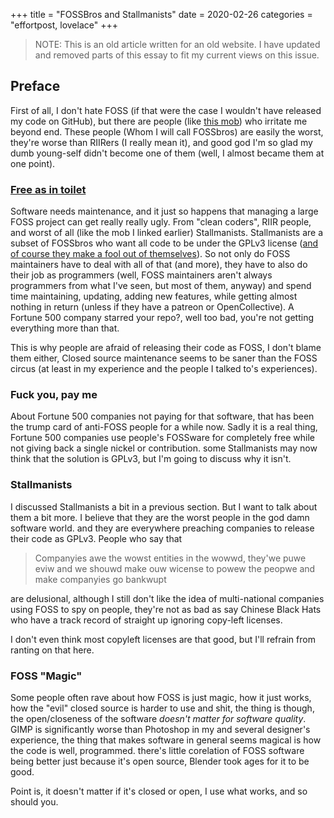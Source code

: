 +++
title = "FOSSBros and Stallmanists"
date = 2020-02-26
categories = "effortpost, lovelace"
+++

> NOTE: This is an old article written for an old website. I have updated and removed parts of this essay to fit my current views on this issue.

## Preface

First of all, I don't hate FOSS (if that were the case I wouldn't have released my code on GitHub), but there are people (like [this mob](https://github.com/TerryCavanagh/VVVVVV/issues/7)) who irritate me beyond end. These people (Whom I will call FOSSbros) are easily the worst, they're worse than RIIRers (I really mean it), and good god I'm so glad my dumb young-self didn't become one of them (well, I almost became them at one point).

### [Free as in toilet](http://unhandledexpression.com/general/2018/11/27/foss-is-free-as-in-toilet.html)

Software needs maintenance, and it just so happens that managing a large FOSS project can get really really ugly. From "clean coders", RIIR people, and worst of all (like the mob I linked earlier) Stallmanists. Stallmanists are a subset of FOSSbros who want all code to be under the GPLv3 license ([and of course they make a fool out of themselves](https://news.slashdot.org/story/20/01/24/2211238/free-software-foundation-suggests-microsoft-upcycle-windows-7-as-open-source)). So not only do FOSS maintainers have to deal with all of that (and more), they have to also do their job as programmers (well, FOSS maintainers aren't always programmers from what I've seen, but most of them, anyway) and spend time maintaining, updating, adding new features, while getting almost nothing in return (unless if they have a patreon or OpenCollective). A Fortune 500 company starred your repo?, well too bad, you're not getting everything more than that.

This is why people are afraid of releasing their code as FOSS, I don't blame them either, Closed source maintenance seems to be saner than the FOSS circus (at least in my experience and the people I talked to's experiences).

### Fuck you, pay me

About Fortune 500 companies not paying for that software, that has been the trump card of anti-FOSS people for a while now. Sadly it is a real thing, Fortune 500 companies use people's FOSSware for completely free while not giving back a single nickel or contribution. some Stallmanists may now think that the solution is GPLv3, but I'm going to discuss why it isn't.

### Stallmanists

I discussed Stallmanists a bit in a previous section. But I want to talk about them a bit more. I believe that they are the worst people in the god damn software world. and they are everywhere preaching companies to release their code as GPLv3. People who say that

> Companyies awe the wowst entities in the wowwd, they'we puwe eviw and we shouwd make ouw wicense to powew the peopwe and make companyies go bankwupt

are delusional, although I still don't like the idea of multi-national companies using FOSS to spy on people, they're not as bad as say Chinese Black Hats who have a track record of straight up ignoring copy-left licenses.

I don't even think most copyleft licenses are that good, but I'll refrain from ranting on that here.

### FOSS "Magic"

Some people often rave about how FOSS is just magic, how it just works, how the "evil" closed source is harder to use and shit, the thing is though, the open/closeness of the software _doesn't matter for software quality_. GIMP is significantly worse than Photoshop in my and several designer's experience, the thing that makes software in general seems magical is how the code is well, programmed. there's little corelation of FOSS software being better just because it's open source, Blender took ages for it to be good.

Point is, it doesn't matter if it's closed or open, I use what works, and so should you.
